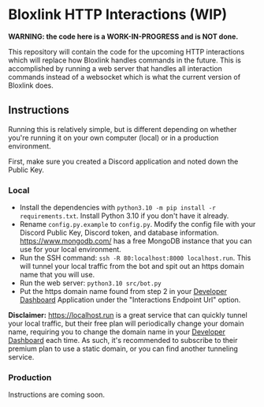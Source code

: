 # Bloxlink HTTP Interactions (WIP)

**WARNING: the code here is a WORK-IN-PROGRESS and is NOT done.**

This repository will contain the code for the upcoming HTTP interactions which will replace how Bloxlink handles commands in the future. This is accomplished by running a web server that handles all interaction commands instead of a websocket which is what the current version of Bloxlink does.

## Instructions
Running this is relatively simple, but is different depending on whether you're running it on your own computer (local) or in a production environment.

First, make sure you created a Discord application and noted down the Public Key.

### Local
* Install the dependencies with `python3.10 -m pip install -r requirements.txt`. Install Python 3.10 if you don't have it already.
* Rename `config.py.example` to `config.py`. Modify the config file with your Discord Public Key, Discord token, and database information. https://www.mongodb.com/ has a free MongoDB instance that you can use for your local environment.
* Run the SSH command: `ssh -R 80:localhost:8000 localhost.run`. This will tunnel your local traffic from the bot and spit out an https domain name that you will use.
* Run the web server: `python3.10 src/bot.py`
* Put the https domain name found from step 2 in your [Developer Dashboard](https://discord.com/developers/applications) Application under the "Interactions Endpoint Url" option.

**Disclaimer:** https://localhost.run is a great service that can quickly tunnel your local traffic, but their free plan will periodically change your domain name, requiring you to change the domain name in your [Developer Dashboard](https://discord.com/developers/applications) each time. As such, it's recommended to subscribe to their premium plan to use a static domain, or you can find another tunneling service.

### Production
Instructions are coming soon.
